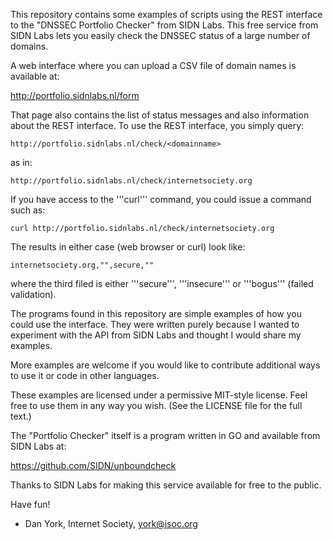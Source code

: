 This repository contains some examples of scripts using the REST interface to the
"DNSSEC Portfolio Checker" from SIDN Labs.  This free service from SIDN Labs lets
you easily check the DNSSEC status of a large number of domains.

A web interface where you can upload a CSV file of domain names is available at:

http://portfolio.sidnlabs.nl/form

That page also contains the list of status messages and also information about the
REST interface.  To use the REST interface, you simply query:

    http://portfolio.sidnlabs.nl/check/<domainname>

as in:

    http://portfolio.sidnlabs.nl/check/internetsociety.org

If you have access to the '''curl''' command, you could issue a command such as:

    curl http://portfolio.sidnlabs.nl/check/internetsociety.org

The results in either case (web browser or curl) look like:

    internetsociety.org,"",secure,""

where the third filed is either '''secure''', '''insecure''' or '''bogus''' (failed validation).

The programs found in this repository are simple examples of how you could use the
interface.  They were written purely because I wanted to experiment with the API
from SIDN Labs and thought I would share my examples.

More examples are welcome if you would like to contribute additional ways to use it
or code in other languages.

These examples are licensed under a permissive MIT-style license. Feel free to use
them in any way you wish. (See the LICENSE file for the full text.)

The "Portfolio Checker" itself is a program written in GO and available from SIDN Labs at:

https://github.com/SIDN/unboundcheck

Thanks to SIDN Labs for making this service available for free to the public.

Have fun!

- Dan York, Internet Society, york@isoc.org

